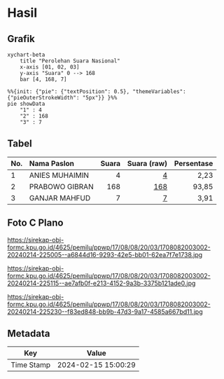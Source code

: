 # Hasil

## Grafik

```mermaid
xychart-beta
    title "Perolehan Suara Nasional"
    x-axis [01, 02, 03]
    y-axis "Suara" 0 --> 168
    bar [4, 168, 7]
```

```mermaid
%%{init: {"pie": {"textPosition": 0.5}, "themeVariables": {"pieOuterStrokeWidth": "5px"}} }%%
pie showData
    "1" : 4
    "2" : 168
    "3" : 7
```

## Tabel

| No. | Nama Paslon    | Suara | Suara (raw) | Persentase |
|:--- |:-------------- | -----:| -----------:| ----------:|
| 1   | ANIES MUHAIMIN | 4     | [4][p-1]    | 2,23       |
| 2   | PRABOWO GIBRAN | 168   | [168][p-2]  | 93,85      |
| 3   | GANJAR MAHFUD  | 7     | [7][p-3]    | 3,91       |


[p-1]: https://github.com/gigit-pemilu/pemilu-2024/blob/main/pilpres/hitung-suara/sub/17-bengkulu/sub/08-kepahiang/sub/08-muara-kemumu/sub/2003-batu-bandung/sub/002-tps/sub/paslon-1.txt
[p-2]: https://github.com/gigit-pemilu/pemilu-2024/blob/main/pilpres/hitung-suara/sub/17-bengkulu/sub/08-kepahiang/sub/08-muara-kemumu/sub/2003-batu-bandung/sub/002-tps/sub/paslon-2.txt
[p-3]: https://github.com/gigit-pemilu/pemilu-2024/blob/main/pilpres/hitung-suara/sub/17-bengkulu/sub/08-kepahiang/sub/08-muara-kemumu/sub/2003-batu-bandung/sub/002-tps/sub/paslon-3.txt

## Foto C Plano

https://sirekap-obj-formc.kpu.go.id/4625/pemilu/ppwp/17/08/08/20/03/1708082003002-20240214-225005--a6844d16-9293-42e5-bb01-62ea7f7e1738.jpg

https://sirekap-obj-formc.kpu.go.id/4625/pemilu/ppwp/17/08/08/20/03/1708082003002-20240214-225115--ae7afb0f-e213-4152-9a3b-3375b121ade0.jpg

https://sirekap-obj-formc.kpu.go.id/4625/pemilu/ppwp/17/08/08/20/03/1708082003002-20240214-225230--f83ed848-bb9b-47d3-9a17-4585a667bd11.jpg


## Metadata

| Key        | Value               |
| ---------- | ------------------- |
| Time Stamp | 2024-02-15 15:00:29 |



